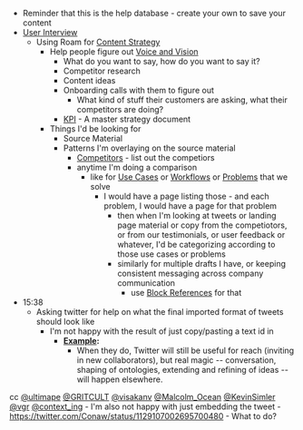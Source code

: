 - Reminder that this is the help database - create your own to save your content
- [User Interview](<User Interview.md>)
    - Using Roam for [Content Strategy](<Content Strategy.md>) 
        - Help people figure out [Voice and Vision](<Voice and Vision.md>)
            - What do you want to say, how do you want to say it?
            - Competitor research
            - Content ideas
            - Onboarding calls with them to figure out
                - What kind of stuff their customers are asking, what their competitors are doing?
            - [KPI](<KPI.md>) - A master strategy document
        - Things I'd be looking for
            - Source Material
            - Patterns I'm overlaying on the source material
                - [Competitors](<Competitors.md>) - list out the competiors
                - anytime I'm doing a comparison 
                    - like for [Use Cases](<Use Cases.md>) or [Workflows](<Workflows.md>) or [Problems](<Problems.md>) that we solve
                        - I would have a page listing those - and each problem, I would have a page for that problem
                            - then when I'm looking at tweets or landing page material or copy from the competiotors, or from our testimonials, or user feedback or whatever, I'd be categorizing according to those use cases or problems
                            - similarly for multiple drafts I have, or keeping consistent messaging across company communication
                                - use [Block References](<Block References.md>) for that
- 15:38
    - Asking twitter for help on what the final imported format of tweets should look like
        - I'm not happy with the result of just copy/pasting a text id in
            - **[Example](<Example.md>):**
                - When they do, Twitter will still be useful for reach (inviting in new collaborators), but real magic --  conversation, shaping of ontologies, extending and refining of ideas -- will happen elsewhere. 

cc [@ultimape](https://twitter.com/ultimape) [@GRITCULT](https://twitter.com/GRITCULT) [@visakanv](https://twitter.com/visakanv) [@Malcolm_Ocean](https://twitter.com/Malcolm_Ocean) [@KevinSimler](https://twitter.com/KevinSimler) [@vgr](https://twitter.com/vgr) [@context_ing](https://twitter.com/context_ing)
        - I'm also not happy with just embedding the tweet
            - https://twitter.com/Conaw/status/1129107002695700480
        - What to do?
